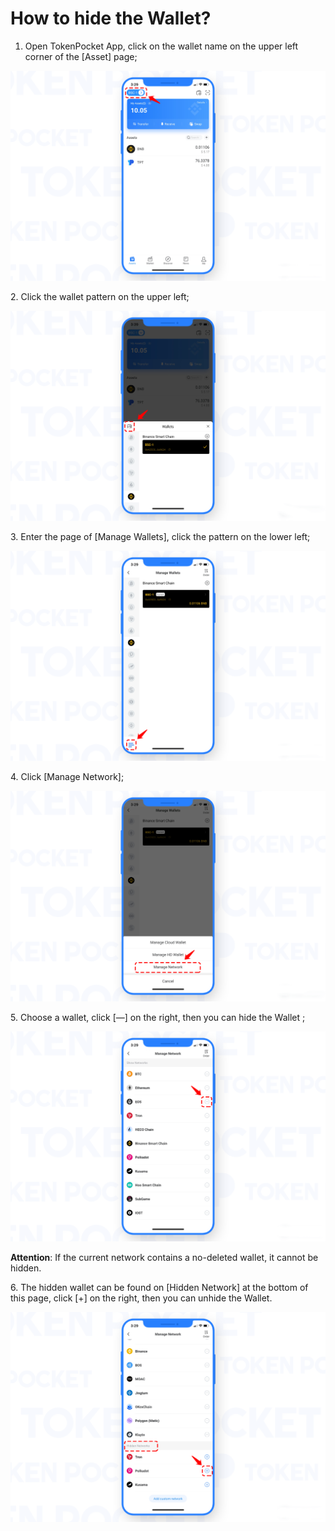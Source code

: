 # How to hide the Wallet?

1. Open TokenPocket App, click on the wallet name on the upper left corner of the \[Asset] page;

![](<../.gitbook/assets/1 (11).png>)

2\. Click the wallet pattern on the upper left;

![](<../.gitbook/assets/2 (27).png>)

3\. Enter the page of \[Manage Wallets], click the pattern on the lower left;

![](<../.gitbook/assets/3 (14).png>)

4\. Click \[Manage Network];

![](<../.gitbook/assets/4 (7).png>)

5\. Choose a wallet, click \[—] on the right, then you can hide the Wallet ;

![](<../.gitbook/assets/5 (5).png>)

**Attention**: If the current network contains a no-deleted wallet, it cannot be hidden.

6\. The hidden wallet can be found on \[Hidden Network] at the bottom of this page, click \[+] on the right, then you can unhide the Wallet.

![](<../.gitbook/assets/6 (1) (1).png>)
